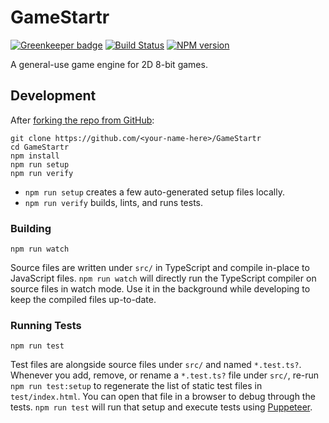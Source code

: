 <!-- {{Top}} -->
# GameStartr
[![Greenkeeper badge](https://badges.greenkeeper.io/FullScreenShenanigans/GameStartr.svg)](https://greenkeeper.io/)
[![Build Status](https://travis-ci.org/FullScreenShenanigans/GameStartr.svg?branch=master)](https://travis-ci.org/FullScreenShenanigans/GameStartr)
[![NPM version](https://badge.fury.io/js/gamestartr.svg)](http://badge.fury.io/js/gamestartr)

A general-use game engine for 2D 8-bit games.
<!-- {{/Top}} -->

<!-- {{Development}} -->
## Development

After [forking the repo from GitHub](https://help.github.com/articles/fork-a-repo/):

```
git clone https://github.com/<your-name-here>/GameStartr
cd GameStartr
npm install
npm run setup
npm run verify
```

* `npm run setup` creates a few auto-generated setup files locally.
* `npm run verify` builds, lints, and runs tests.

### Building

```shell
npm run watch
```

Source files are written under `src/` in TypeScript and compile in-place to JavaScript files.
`npm run watch` will directly run the TypeScript compiler on source files in watch mode.
Use it in the background while developing to keep the compiled files up-to-date.

### Running Tests

```shell
npm run test
```

Test files are alongside source files under `src/` and named `*.test.ts?`.
Whenever you add, remove, or rename a `*.test.ts?` file under `src/`, re-run `npm run test:setup` to regenerate the list of static test files in `test/index.html`.
You can open that file in a browser to debug through the tests.
`npm run test` will run that setup and execute tests using [Puppeteer](https://github.com/GoogleChrome/puppeteer).
<!-- {{/Development}} -->
